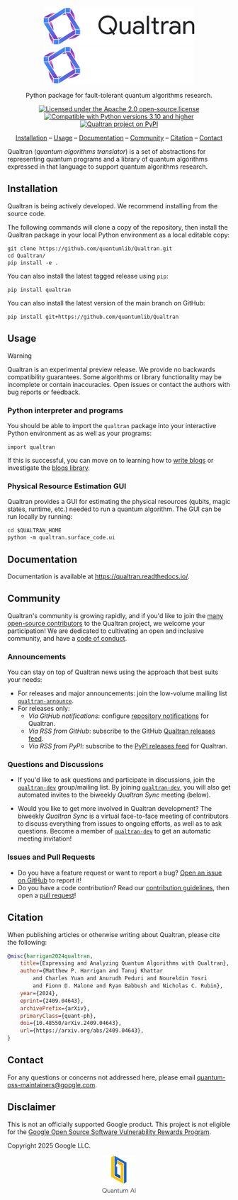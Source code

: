 <!-- H1 title omitted because our logo acts as the title. -->

<div align="center">
<img alt="Qualtran logo" width="340px" src="docs/_static/qualtran-logo-black.svg#gh-light-mode-only">
<img alt="Qualtran logo" width="340px" src="docs/_static/qualtran-logo-white.svg#gh-dark-mode-only">
<br>

Python package for fault-tolerant quantum algorithms research.

[![Licensed under the Apache 2.0 open-source license](https://img.shields.io/badge/License-Apache%202.0-3c60b1.svg?logo=opensourceinitiative\&logoColor=white\&style=flat-square)](https://github.com/quantumlib/qualtran/blob/main/LICENSE)
[![Compatible with Python versions 3.10 and higher](https://img.shields.io/badge/Python-3.10+-6828b2.svg?style=flat-square&logo=python&logoColor=white)](https://www.python.org/downloads/)
[![Qualtran project on PyPI](https://img.shields.io/pypi/v/qualtran.svg?logo=python&logoColor=white&label=PyPI&style=flat-square&color=9d3bb8)](https://pypi.org/project/qualtran)

[Installation](#installation) &ndash;
[Usage](#usage) &ndash;
[Documentation](#documentation) &ndash;
[Community](#community) &ndash;
[Citation](#citation) &ndash;
[Contact](#contact)

</div>

Qualtran (_quantum algorithms translator_) is a set of abstractions for representing quantum
programs and a library of quantum algorithms expressed in that language to support quantum
algorithms research.

## Installation

Qualtran is being actively developed. We recommend installing from the source code.

The following commands will clone a copy of the repository, then install the Qualtran package in
your local Python environment as a local editable copy:

```shell
git clone https://github.com/quantumlib/Qualtran.git
cd Qualtran/
pip install -e .
```

You can also install the latest tagged release using `pip`:

```shell
pip install qualtran
```

You can also install the latest version of the main branch on GitHub:

```shell
pip install git+https://github.com/quantumlib/Qualtran
```

## Usage

> [!WARNING]
> Qualtran is an experimental preview release. We provide no backwards compatibility guarantees.
> Some algorithms or library functionality may be incomplete or contain inaccuracies. Open issues or
> contact the authors with bug reports or feedback.

### Python interpreter and programs

You should be able to import the `qualtran` package into your interactive Python environment as
as well as your programs:

```shell
import qualtran
```

If this is successful, you can move on to learning how to
[write bloqs](https://qualtran.readthedocs.io/en/latest/_infra/Bloqs-Tutorial.html) or investigate
the [bloqs library](https://qualtran.readthedocs.io/en/latest/bloqs/index.html#bloqs-library).

### Physical Resource Estimation GUI

Qualtran provides a GUI for estimating the physical resources (qubits, magic states, runtime, etc.)
needed to run a quantum algorithm. The GUI can be run locally by running:

```shell
cd $QUALTRAN_HOME
python -m qualtran.surface_code.ui
```

## Documentation

Documentation is available at https://qualtran.readthedocs.io/.

## Community

Qualtran's community is growing rapidly, and if you'd like to join the [many open-source
contributors] to the Qualtran project, we welcome your participation! We are dedicated to
cultivating an open and inclusive community, and have a [code of conduct].

[many open-source contributors]: https://github.com/quantumlib/Qualtran/graphs/contributors
[code of conduct]: https://github.com/quantumlib/Qualtran/blob/main/CODE_OF_CONDUCT.md

### Announcements

You can stay on top of Qualtran news using the approach that best suits your needs:

*   For releases and major announcements: join the low-volume mailing list [`qualtran-announce`].
*   For releases only:
    *   *Via GitHub notifications*: configure [repository notifications] for Qualtran.
    *   *Via RSS from GitHub*: subscribe to the GitHub [Qualtran releases feed].
    *   *Via RSS from PyPI*: subscribe to the [PyPI releases feed] for Qualtran.

[`qualtran-announce`]: https://groups.google.com/g/qualtran-announce
[repository notifications]: https://docs.github.com/github/managing-subscriptions-and-notifications-on-github/configuring-notifications
[Qualtran releases feed]: https://github.com/quantumlib/Qualtran/releases.atom
[PyPI releases feed]: https://pypi.org/rss/project/qualtran/releases.xml

### Questions and Discussions

*   If you'd like to ask questions and participate in discussions, join the [`qualtran-dev`]
    group/mailing list. By joining [`qualtran-dev`], you will also get automated invites to the
    biweekly _Qualtran Sync_ meeting (below).

*   Would you like to get more involved in Qualtran development? The biweekly _Qualtran Sync_
    is a virtual face-to-face meeting of contributors to discuss everything from issues to
    ongoing efforts, as well as to ask questions. Become a member of [`qualtran-dev`] to get
    an automatic meeting invitation!

[`qualtran-dev`]: https://groups.google.com/g/qualtran-dev

### Issues and Pull Requests

*   Do you have a feature request or want to report a bug? [Open an issue on
    GitHub] to report it!
*   Do you have a code contribution? Read our [contribution guidelines], then
    open a [pull request]!

[Open an issue on GitHub]: https://github.com/quantumlib/Qualtran/issues/new/choose
[contribution guidelines]: https://github.com/quantumlib/Qualtran/blob/main/CONTRIBUTING.md
[pull request]: https://help.github.com/articles/about-pull-requests

## Citation<a name="how-to-cite"></a>

When publishing articles or otherwise writing about Qualtran, please cite the following:

```bibtex
@misc{harrigan2024qualtran,
    title={Expressing and Analyzing Quantum Algorithms with Qualtran},
    author={Matthew P. Harrigan and Tanuj Khattar
        and Charles Yuan and Anurudh Peduri and Noureldin Yosri
        and Fionn D. Malone and Ryan Babbush and Nicholas C. Rubin},
    year={2024},
    eprint={2409.04643},
    archivePrefix={arXiv},
    primaryClass={quant-ph},
    doi={10.48550/arXiv.2409.04643},
    url={https://arxiv.org/abs/2409.04643},
}
```

## Contact

For any questions or concerns not addressed here, please email quantum-oss-maintainers@google.com.

## Disclaimer

This is not an officially supported Google product.
This project is not eligible for the [Google Open Source Software Vulnerability Rewards
Program](https://bughunters.google.com/open-source-security).

Copyright 2025 Google LLC.

<div align="center">
  <a href="https://quantumai.google">
    <img width="15%" alt="Google Quantum AI"
         src="./docs/_static/quantum-ai-vertical.svg">
  </a>
</div>
